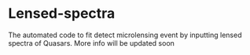 # Lensed-spectra

The automated code to fit detect microlensing event by inputting lensed spectra of Quasars.
More info will be updated soon
